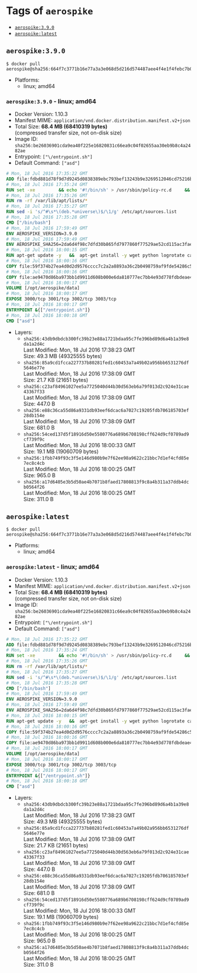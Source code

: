 <!-- THIS FILE IS GENERATED VIA '.template-helpers/generate-tag-details.pl' -->

# Tags of `aerospike`

-	[`aerospike:3.9.0`](#aerospike390)
-	[`aerospike:latest`](#aerospikelatest)

## `aerospike:3.9.0`

```console
$ docker pull aerospike@sha256:664f7c3771b16e77a3a3e068d5d216d574487aee4f4e1f4febc7b0d6901990a1
```

-	Platforms:
	-	linux; amd64

### `aerospike:3.9.0` - linux; amd64

-	Docker Version: 1.10.3
-	Manifest MIME: `application/vnd.docker.distribution.manifest.v2+json`
-	Total Size: **68.4 MB (68410319 bytes)**  
	(compressed transfer size, not on-disk size)
-	Image ID: `sha256:be26036901cda9ea40f225e16820831c66ea9c04f02655aa30eb9b8c4a2482ae`
-	Entrypoint: `["\/entrypoint.sh"]`
-	Default Command: `["asd"]`

```dockerfile
# Mon, 18 Jul 2016 17:35:22 GMT
ADD file:fdbd881d78f9d7d9245d0838389ebc793bef13243b9e3269512046cd75216baf in /
# Mon, 18 Jul 2016 17:35:24 GMT
RUN set -xe 		&& echo '#!/bin/sh' > /usr/sbin/policy-rc.d 	&& echo 'exit 101' >> /usr/sbin/policy-rc.d 	&& chmod +x /usr/sbin/policy-rc.d 		&& dpkg-divert --local --rename --add /sbin/initctl 	&& cp -a /usr/sbin/policy-rc.d /sbin/initctl 	&& sed -i 's/^exit.*/exit 0/' /sbin/initctl 		&& echo 'force-unsafe-io' > /etc/dpkg/dpkg.cfg.d/docker-apt-speedup 		&& echo 'DPkg::Post-Invoke { "rm -f /var/cache/apt/archives/*.deb /var/cache/apt/archives/partial/*.deb /var/cache/apt/*.bin || true"; };' > /etc/apt/apt.conf.d/docker-clean 	&& echo 'APT::Update::Post-Invoke { "rm -f /var/cache/apt/archives/*.deb /var/cache/apt/archives/partial/*.deb /var/cache/apt/*.bin || true"; };' >> /etc/apt/apt.conf.d/docker-clean 	&& echo 'Dir::Cache::pkgcache ""; Dir::Cache::srcpkgcache "";' >> /etc/apt/apt.conf.d/docker-clean 		&& echo 'Acquire::Languages "none";' > /etc/apt/apt.conf.d/docker-no-languages 		&& echo 'Acquire::GzipIndexes "true"; Acquire::CompressionTypes::Order:: "gz";' > /etc/apt/apt.conf.d/docker-gzip-indexes 		&& echo 'Apt::AutoRemove::SuggestsImportant "false";' > /etc/apt/apt.conf.d/docker-autoremove-suggests
# Mon, 18 Jul 2016 17:35:26 GMT
RUN rm -rf /var/lib/apt/lists/*
# Mon, 18 Jul 2016 17:35:27 GMT
RUN sed -i 's/^#\s*\(deb.*universe\)$/\1/g' /etc/apt/sources.list
# Mon, 18 Jul 2016 17:35:28 GMT
CMD ["/bin/bash"]
# Mon, 18 Jul 2016 17:59:49 GMT
ENV AEROSPIKE_VERSION=3.9.0
# Mon, 18 Jul 2016 17:59:49 GMT
ENV AEROSPIKE_SHA256=2da6d4f98c7dfd30b865fd7977860f77529ae52cd115ac3faee68b78a2981c7c
# Mon, 18 Jul 2016 18:00:15 GMT
RUN apt-get update -y   &&  apt-get install -y wget python logrotate ca-certificates   && wget "https://www.aerospike.com/artifacts/aerospike-server-community/${AEROSPIKE_VERSION}/aerospike-server-community-${AEROSPIKE_VERSION}-ubuntu16.04.tgz" -O aerospike-server.tgz   && echo "$AEROSPIKE_SHA256 *aerospike-server.tgz" | sha256sum -c -   && mkdir aerospike   && tar xzf aerospike-server.tgz --strip-components=1 -C aerospike   && dpkg -i aerospike/aerospike-server-*.deb   && mkdir -p /var/log/aerospike/   && mkdir -p /var/run/aerospike/   && rm -rf aerospike-server.tgz aerospike /var/lib/apt/lists/*
# Mon, 18 Jul 2016 18:00:16 GMT
COPY file:59f374b27ea4d0d2d9576cccc7c2a2a8893a36c2b0498759af9fde54286c59e8 in /etc/aerospike/aerospike.conf
# Mon, 18 Jul 2016 18:00:16 GMT
COPY file:ae9470d86ba973bb1d9911d608b000e6da810777ec7bb4e93d778fdbdeae4501 in /entrypoint.sh
# Mon, 18 Jul 2016 18:00:17 GMT
VOLUME [/opt/aerospike/data]
# Mon, 18 Jul 2016 18:00:17 GMT
EXPOSE 3000/tcp 3001/tcp 3002/tcp 3003/tcp
# Mon, 18 Jul 2016 18:00:17 GMT
ENTRYPOINT &{["/entrypoint.sh"]}
# Mon, 18 Jul 2016 18:00:18 GMT
CMD ["asd"]
```

-	Layers:
	-	`sha256:43db9dbdcb300fc39b23e88a1721bdaa95c7fe396bd89d6a4b1a39e8da1a2d4c`  
		Last Modified: Mon, 18 Jul 2016 17:38:23 GMT  
		Size: 49.3 MB (49325555 bytes)
	-	`sha256:85a9cd1fcca227737b80281fed1c60453a7a49b02a956bb6531276df5646e77e`  
		Last Modified: Mon, 18 Jul 2016 17:38:09 GMT  
		Size: 21.7 KB (21651 bytes)
	-	`sha256:c23af84961027ee5a7725040d44b30d563eb6a79f013d2c924e31cae43367f33`  
		Last Modified: Mon, 18 Jul 2016 17:38:09 GMT  
		Size: 447.0 B
	-	`sha256:e88c36ca55d86a9331db93eef6dcac6a7027c19205fdb706185703ef28db154e`  
		Last Modified: Mon, 18 Jul 2016 17:38:09 GMT  
		Size: 681.0 B
	-	`sha256:54ced137d5f18916d50e5580776a689b6708198cff624d9cf0789ad9cf739f9c`  
		Last Modified: Mon, 18 Jul 2016 18:00:33 GMT  
		Size: 19.1 MB (19060709 bytes)
	-	`sha256:1fbb749f93c3f5e146d980b9e7f62ee98a9622c21bbc7d1ef4cfd85e7ec8c4cb`  
		Last Modified: Mon, 18 Jul 2016 18:00:25 GMT  
		Size: 965.0 B
	-	`sha256:a17d6405e3b5d50ae4b7071b8faed17808813f9c8a4b311a37ddb4dcb0564f26`  
		Last Modified: Mon, 18 Jul 2016 18:00:25 GMT  
		Size: 311.0 B

## `aerospike:latest`

```console
$ docker pull aerospike@sha256:664f7c3771b16e77a3a3e068d5d216d574487aee4f4e1f4febc7b0d6901990a1
```

-	Platforms:
	-	linux; amd64

### `aerospike:latest` - linux; amd64

-	Docker Version: 1.10.3
-	Manifest MIME: `application/vnd.docker.distribution.manifest.v2+json`
-	Total Size: **68.4 MB (68410319 bytes)**  
	(compressed transfer size, not on-disk size)
-	Image ID: `sha256:be26036901cda9ea40f225e16820831c66ea9c04f02655aa30eb9b8c4a2482ae`
-	Entrypoint: `["\/entrypoint.sh"]`
-	Default Command: `["asd"]`

```dockerfile
# Mon, 18 Jul 2016 17:35:22 GMT
ADD file:fdbd881d78f9d7d9245d0838389ebc793bef13243b9e3269512046cd75216baf in /
# Mon, 18 Jul 2016 17:35:24 GMT
RUN set -xe 		&& echo '#!/bin/sh' > /usr/sbin/policy-rc.d 	&& echo 'exit 101' >> /usr/sbin/policy-rc.d 	&& chmod +x /usr/sbin/policy-rc.d 		&& dpkg-divert --local --rename --add /sbin/initctl 	&& cp -a /usr/sbin/policy-rc.d /sbin/initctl 	&& sed -i 's/^exit.*/exit 0/' /sbin/initctl 		&& echo 'force-unsafe-io' > /etc/dpkg/dpkg.cfg.d/docker-apt-speedup 		&& echo 'DPkg::Post-Invoke { "rm -f /var/cache/apt/archives/*.deb /var/cache/apt/archives/partial/*.deb /var/cache/apt/*.bin || true"; };' > /etc/apt/apt.conf.d/docker-clean 	&& echo 'APT::Update::Post-Invoke { "rm -f /var/cache/apt/archives/*.deb /var/cache/apt/archives/partial/*.deb /var/cache/apt/*.bin || true"; };' >> /etc/apt/apt.conf.d/docker-clean 	&& echo 'Dir::Cache::pkgcache ""; Dir::Cache::srcpkgcache "";' >> /etc/apt/apt.conf.d/docker-clean 		&& echo 'Acquire::Languages "none";' > /etc/apt/apt.conf.d/docker-no-languages 		&& echo 'Acquire::GzipIndexes "true"; Acquire::CompressionTypes::Order:: "gz";' > /etc/apt/apt.conf.d/docker-gzip-indexes 		&& echo 'Apt::AutoRemove::SuggestsImportant "false";' > /etc/apt/apt.conf.d/docker-autoremove-suggests
# Mon, 18 Jul 2016 17:35:26 GMT
RUN rm -rf /var/lib/apt/lists/*
# Mon, 18 Jul 2016 17:35:27 GMT
RUN sed -i 's/^#\s*\(deb.*universe\)$/\1/g' /etc/apt/sources.list
# Mon, 18 Jul 2016 17:35:28 GMT
CMD ["/bin/bash"]
# Mon, 18 Jul 2016 17:59:49 GMT
ENV AEROSPIKE_VERSION=3.9.0
# Mon, 18 Jul 2016 17:59:49 GMT
ENV AEROSPIKE_SHA256=2da6d4f98c7dfd30b865fd7977860f77529ae52cd115ac3faee68b78a2981c7c
# Mon, 18 Jul 2016 18:00:15 GMT
RUN apt-get update -y   &&  apt-get install -y wget python logrotate ca-certificates   && wget "https://www.aerospike.com/artifacts/aerospike-server-community/${AEROSPIKE_VERSION}/aerospike-server-community-${AEROSPIKE_VERSION}-ubuntu16.04.tgz" -O aerospike-server.tgz   && echo "$AEROSPIKE_SHA256 *aerospike-server.tgz" | sha256sum -c -   && mkdir aerospike   && tar xzf aerospike-server.tgz --strip-components=1 -C aerospike   && dpkg -i aerospike/aerospike-server-*.deb   && mkdir -p /var/log/aerospike/   && mkdir -p /var/run/aerospike/   && rm -rf aerospike-server.tgz aerospike /var/lib/apt/lists/*
# Mon, 18 Jul 2016 18:00:16 GMT
COPY file:59f374b27ea4d0d2d9576cccc7c2a2a8893a36c2b0498759af9fde54286c59e8 in /etc/aerospike/aerospike.conf
# Mon, 18 Jul 2016 18:00:16 GMT
COPY file:ae9470d86ba973bb1d9911d608b000e6da810777ec7bb4e93d778fdbdeae4501 in /entrypoint.sh
# Mon, 18 Jul 2016 18:00:17 GMT
VOLUME [/opt/aerospike/data]
# Mon, 18 Jul 2016 18:00:17 GMT
EXPOSE 3000/tcp 3001/tcp 3002/tcp 3003/tcp
# Mon, 18 Jul 2016 18:00:17 GMT
ENTRYPOINT &{["/entrypoint.sh"]}
# Mon, 18 Jul 2016 18:00:18 GMT
CMD ["asd"]
```

-	Layers:
	-	`sha256:43db9dbdcb300fc39b23e88a1721bdaa95c7fe396bd89d6a4b1a39e8da1a2d4c`  
		Last Modified: Mon, 18 Jul 2016 17:38:23 GMT  
		Size: 49.3 MB (49325555 bytes)
	-	`sha256:85a9cd1fcca227737b80281fed1c60453a7a49b02a956bb6531276df5646e77e`  
		Last Modified: Mon, 18 Jul 2016 17:38:09 GMT  
		Size: 21.7 KB (21651 bytes)
	-	`sha256:c23af84961027ee5a7725040d44b30d563eb6a79f013d2c924e31cae43367f33`  
		Last Modified: Mon, 18 Jul 2016 17:38:09 GMT  
		Size: 447.0 B
	-	`sha256:e88c36ca55d86a9331db93eef6dcac6a7027c19205fdb706185703ef28db154e`  
		Last Modified: Mon, 18 Jul 2016 17:38:09 GMT  
		Size: 681.0 B
	-	`sha256:54ced137d5f18916d50e5580776a689b6708198cff624d9cf0789ad9cf739f9c`  
		Last Modified: Mon, 18 Jul 2016 18:00:33 GMT  
		Size: 19.1 MB (19060709 bytes)
	-	`sha256:1fbb749f93c3f5e146d980b9e7f62ee98a9622c21bbc7d1ef4cfd85e7ec8c4cb`  
		Last Modified: Mon, 18 Jul 2016 18:00:25 GMT  
		Size: 965.0 B
	-	`sha256:a17d6405e3b5d50ae4b7071b8faed17808813f9c8a4b311a37ddb4dcb0564f26`  
		Last Modified: Mon, 18 Jul 2016 18:00:25 GMT  
		Size: 311.0 B
